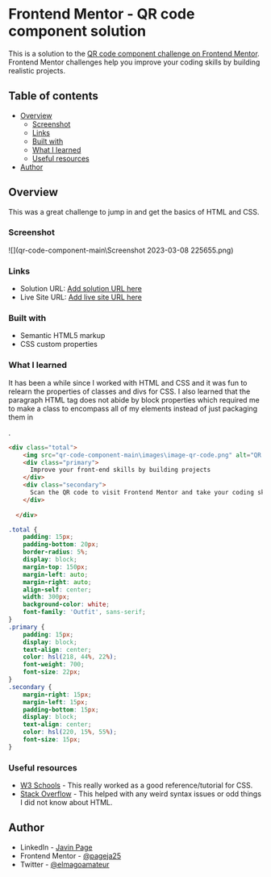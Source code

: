 # Frontend Mentor - QR code component solution

This is a solution to the [QR code component challenge on Frontend Mentor](https://www.frontendmentor.io/challenges/qr-code-component-iux_sIO_H). Frontend Mentor challenges help you improve your coding skills by building realistic projects. 

## Table of contents

- [Overview](#overview)
  - [Screenshot](#screenshot)
  - [Links](#links)
  - [Built with](#built-with)
  - [What I learned](#what-i-learned)
  - [Useful resources](#useful-resources)
- [Author](#author)


## Overview

This was a great challenge to jump in and get the basics of HTML and CSS.

### Screenshot

![](qr-code-component-main\Screenshot 2023-03-08 225655.png)

### Links

- Solution URL: [Add solution URL here](https://your-solution-url.com)
- Live Site URL: [Add live site URL here](https://your-live-site-url.com)

### Built with

- Semantic HTML5 markup
- CSS custom properties

### What I learned

It has been a while since I worked with HTML and CSS and it was fun to relearn the properties of classes and divs for CSS. I also learned that the paragraph HTML tag does not abide by block properties which required me to make a class to encompass all of my elements instead of just packaging them in <p></p>.

```html
<div class="total">
    <img src="qr-code-component-main\images\image-qr-code.png" alt="QR Code">
    <div class="primary">
      Improve your front-end skills by building projects
    </div>
    <div class="secondary">
      Scan the QR code to visit Frontend Mentor and take your coding skills to the next level
    </div>
    
  </div>
```
```css
.total {
    padding: 15px;
    padding-bottom: 20px;
    border-radius: 5%;
    display: block;
    margin-top: 150px;
    margin-left: auto;
    margin-right: auto;
    align-self: center;
    width: 300px;
    background-color: white;
    font-family: 'Outfit', sans-serif;
}
.primary {
    padding: 15px;
    display: block;
    text-align: center;
    color: hsl(218, 44%, 22%);
    font-weight: 700;
    font-size: 22px;
}
.secondary {
    margin-right: 15px;
    margin-left: 15px;
    padding-bottom: 15px;
    display: block;
    text-align: center;
    color: hsl(220, 15%, 55%);
    font-size: 15px;
}
```

### Useful resources

- [W3 Schools](https://www.w3schools.com/css/default.asp) - This really worked as a good reference/tutorial for CSS.
- [Stack Overflow](https://stackoverflow.com/) - This helped with any weird syntax issues or odd things I did not know about HTML.

## Author

- LinkedIn - [Javin Page](https://www.linkedin.com/in/javin-page/)
- Frontend Mentor - [@pageja25](https://www.frontendmentor.io/profile/pageja25)
- Twitter - [@elmagoamateur](https://twitter.com/elmagoamateur)
